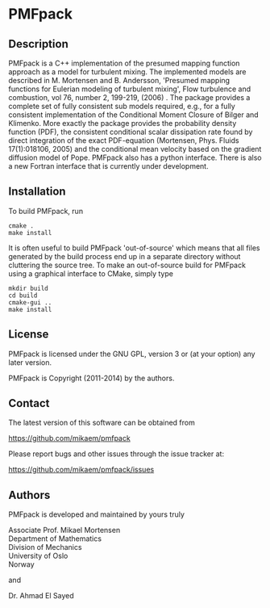 PMFpack
=======

Description
------

PMFpack is a C++ implementation of the presumed mapping function approach as a model for turbulent mixing. The implemented models are described in M. Mortensen and B. Andersson, 'Presumed mapping functions for Eulerian modeling of turbulent mixing', Flow turbulence and combustion, vol 76, number 2, 199-219, (2006) . The package provides a complete set of fully consistent sub models required, e.g., for a fully consistent implementation of the Conditional Moment Closure of Bilger and Klimenko. More exactly the package provides the probability density function (PDF), the consistent conditional scalar dissipation rate found by direct integration of the exact PDF-equation (Mortensen, Phys. Fluids 17(1):018106, 2005) and the conditional mean velocity based on the gradient diffusion model of Pope. PMFpack also has a python interface. There is also a new Fortran interface that is currently under development.

Installation
------

To build PMFpack, run

    cmake .
    make install

It is often useful to build PMFpack 'out-of-source' which means that
all files generated by the build process end up in a separate
directory without cluttering the source tree. To make an out-of-source
build for PMFpack using a graphical interface to CMake, simply type

    mkdir build
    cd build
    cmake-gui ..
    make install

License
------

PMFpack is licensed under the GNU GPL, version 3 or (at your option) any later version.

PMFpack is Copyright (2011-2014) by the authors.


Contact
------

The latest version of this software can be obtained from

https://github.com/mikaem/pmfpack

Please report bugs and other issues through the issue tracker at:

https://github.com/mikaem/pmfpack/issues

Authors
------

PMFpack is developed and maintained by yours truly

Associate Prof. Mikael Mortensen  
Department of Mathematics  
Division of Mechanics  
University of Oslo  
Norway  
  
and   
  
Dr. Ahmad El Sayed  

